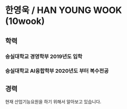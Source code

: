 # 한영욱 / HAN YOUNG WOOK (10wook)
## 학력

### 숭실대학교 경영학부 2019년도 입학
### 숭실대학교 AI융합학부 2020년도 부터 복수전공


## 경력
현재 산업기능요원을 하기 위해서 알아보고 있습니다.

